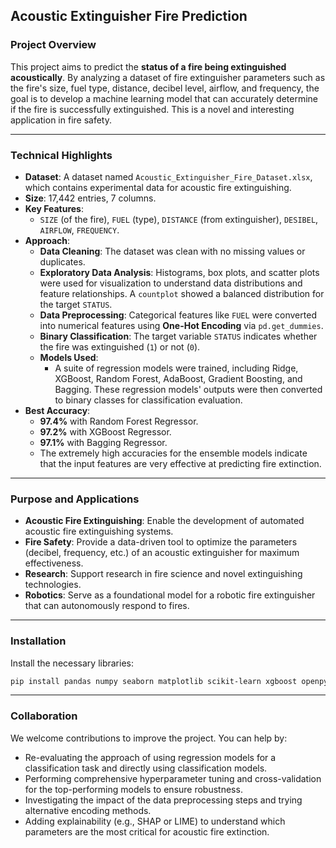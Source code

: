 ## Acoustic Extinguisher Fire Prediction

### Project Overview

This project aims to predict the **status of a fire being extinguished acoustically**. By analyzing a dataset of fire extinguisher parameters such as the fire's size, fuel type, distance, decibel level, airflow, and frequency, the goal is to develop a machine learning model that can accurately determine if the fire is successfully extinguished. This is a novel and interesting application in fire safety.

-----

### Technical Highlights

  * **Dataset**: A dataset named `Acoustic_Extinguisher_Fire_Dataset.xlsx`, which contains experimental data for acoustic fire extinguishing.
  * **Size**: 17,442 entries, 7 columns.
  * **Key Features**:
      * `SIZE` (of the fire), `FUEL` (type), `DISTANCE` (from extinguisher), `DESIBEL`, `AIRFLOW`, `FREQUENCY`.
  * **Approach**:
      * **Data Cleaning**: The dataset was clean with no missing values or duplicates.
      * **Exploratory Data Analysis**: Histograms, box plots, and scatter plots were used for visualization to understand data distributions and feature relationships. A `countplot` showed a balanced distribution for the target `STATUS`.
      * **Data Preprocessing**: Categorical features like `FUEL` were converted into numerical features using **One-Hot Encoding** via `pd.get_dummies`.
      * **Binary Classification**: The target variable `STATUS` indicates whether the fire was extinguished (`1`) or not (`0`).
      * **Models Used**:
          * A suite of regression models were trained, including Ridge, XGBoost, Random Forest, AdaBoost, Gradient Boosting, and Bagging. These regression models' outputs were then converted to binary classes for classification evaluation.
  * **Best Accuracy**:
      * **97.4%** with Random Forest Regressor.
      * **97.2%** with XGBoost Regressor.
      * **97.1%** with Bagging Regressor.
      * The extremely high accuracies for the ensemble models indicate that the input features are very effective at predicting fire extinction.

-----

### Purpose and Applications

  * **Acoustic Fire Extinguishing**: Enable the development of automated acoustic fire extinguishing systems.
  * **Fire Safety**: Provide a data-driven tool to optimize the parameters (decibel, frequency, etc.) of an acoustic extinguisher for maximum effectiveness.
  * **Research**: Support research in fire science and novel extinguishing technologies.
  * **Robotics**: Serve as a foundational model for a robotic fire extinguisher that can autonomously respond to fires.

-----

### Installation

Install the necessary libraries:

```bash
pip install pandas numpy seaborn matplotlib scikit-learn xgboost openpyxl
```

-----

### Collaboration

We welcome contributions to improve the project. You can help by:

  * Re-evaluating the approach of using regression models for a classification task and directly using classification models.
  * Performing comprehensive hyperparameter tuning and cross-validation for the top-performing models to ensure robustness.
  * Investigating the impact of the data preprocessing steps and trying alternative encoding methods.
  * Adding explainability (e.g., SHAP or LIME) to understand which parameters are the most critical for acoustic fire extinction.

